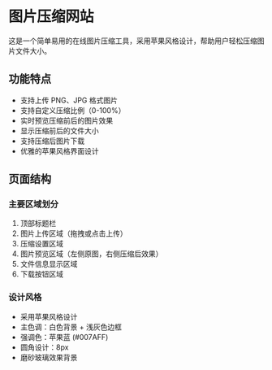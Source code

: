 # 图片压缩网站

这是一个简单易用的在线图片压缩工具，采用苹果风格设计，帮助用户轻松压缩图片文件大小。

## 功能特点

- 支持上传 PNG、JPG 格式图片
- 支持自定义压缩比例（0-100%）
- 实时预览压缩前后的图片效果
- 显示压缩前后的文件大小
- 支持压缩后图片下载
- 优雅的苹果风格界面设计

## 页面结构

### 主要区域划分
1. 顶部标题栏
2. 图片上传区域（拖拽或点击上传）
3. 压缩设置区域
4. 图片预览区域（左侧原图，右侧压缩后效果）
5. 文件信息显示区域
6. 下载按钮区域

### 设计风格
- 采用苹果风格设计
- 主色调：白色背景 + 浅灰色边框
- 强调色：苹果蓝 (#007AFF)
- 圆角设计：8px
- 磨砂玻璃效果背景 